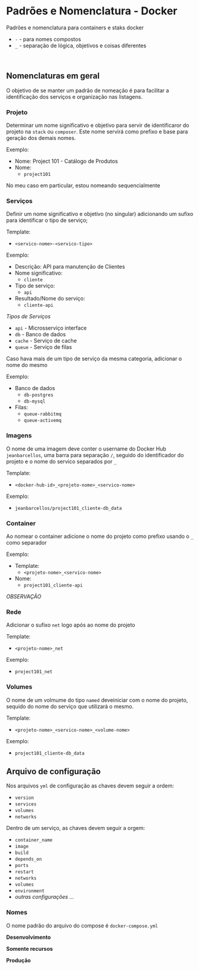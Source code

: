 # Padrões e Nomenclatura - Docker

Padrões e nomenclatura para containers e staks docker

- `-` - para nomes compostos
- `_` - separação de lógica, objetivos e coisas diferentes

<br>

## Nomenclaturas em geral

O objetivo de se manter um padrão de nomeação é para facilitar a identificação dos serviços e organização nas listagens.

### **Projeto**

Determinar um nome significativo e objetivo para servir de identificaror do projeto na `stack` ou `composer`. Este nome servirá como prefixo e base para geração dos demais nomes.

Exemplo:

- Nome: Project 101 - Catálogo de Produtos
- Nome:
  - `project101`

No meu caso em particular, estou nomeando sequencialmente

### **Serviços**

Definir um nome significativo e objetivo (no singular) adicionando um sufixo para identificar o tipo de serviço;

Template:

- `<servico-nome>-<servico-tipo>`

Exemplo:

- Descrição: API para manutenção de Clientes
- Nome significativo:
  - `cliente`
- Tipo de serviço:
  - `api`
- Resultado/Nome do serviço:
  - `cliente-api`

_Tipos de Serviços_

- `api` - Microsserviço interface
- `db` - Banco de dados
- `cache` - Serviço de cache
- `queue` - Serviço de filas

Caso hava mais de um tipo de serviço da mesma categoria, adicionar o nome do mesmo

Exemplo:

- Banco de dados
  - `db-postgres`
  - `db-mysql`
- Filas:
  - `queue-rabbitmq`
  - `queue-activemq`

### **Imagens**

O nome de uma imagem deve conter o username do Docker Hub `jeanbarcellos`, uma barra para separação `/`, seguido do identificador do projeto e o nome do servico separados por `_`

Template:

- `<docker-hub-id>_<projeto-nome>_<servico-nome>`

Exemplo:

- `jeanbarcellos/project101_cliente-db_data`

### **Container**

Ao nomear o container adicione o nome do projeto como prefixo usando o `_` como separador

Exemplo:

- Template:
  - `<projeto-nome>_<servico-nome>`
- Nome:
  - `project101_cliente-api`

_OBSERVAÇÃO_



### **Rede**

Adicionar o sufixo `net` logo após ao nome do projeto

Template:

- `<projeto-nome>_net`

Exemplo:

- `project101_net`

### **Volumes**

O nome de um volmume do tipo `named` deveiniciar com o nome do projeto, sequido do nome do serviço que utilizará o mesmo.

Template:

- `<projeto-nome>_<servico-nome>_<volume-nome>`

Exemplo:

- `project101_cliente-db_data`

## Arquivo de configuração

Nos arquivos `yml` de configuração as chaves devem seguir a ordem:

- `version`
- `services`
- `volumes`
- `networks`

Dentro de um serviço, as chaves devem seguir a orgem:

- `container_name`
- `image`
- `build`
- `depends_on`
- `ports`
- `restart`
- `networks`
- `volumes`
- `environment`
- _outras configurações ..._

### Nomes

O nome padrão do arquivo do compose é `docker-compose.yml`

**Desenvolvimento**

**Somente recursos**

**Produção**

<br>
<br>
<br>
